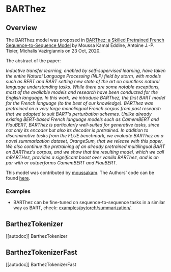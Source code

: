 <!--Copyright 2020 The HuggingFace Team. All rights reserved.

Licensed under the Apache License, Version 2.0 (the "License"); you may not use this file except in compliance with
the License. You may obtain a copy of the License at

http://www.apache.org/licenses/LICENSE-2.0

Unless required by applicable law or agreed to in writing, software distributed under the License is distributed on
an "AS IS" BASIS, WITHOUT WARRANTIES OR CONDITIONS OF ANY KIND, either express or implied. See the License for the
specific language governing permissions and limitations under the License.

⚠️ Note that this file is in Markdown but contain specific syntax for our doc-builder (similar to MDX) that may not be
rendered properly in your Markdown viewer.

-->

# BARThez

## Overview

The BARThez model was proposed in [BARThez: a Skilled Pretrained French Sequence-to-Sequence Model](https://arxiv.org/abs/2010.12321) by Moussa Kamal Eddine, Antoine J.-P. Tixier, Michalis Vazirgiannis on 23 Oct,
2020.

The abstract of the paper:


*Inductive transfer learning, enabled by self-supervised learning, have taken the entire Natural Language Processing
(NLP) field by storm, with models such as BERT and BART setting new state of the art on countless natural language
understanding tasks. While there are some notable exceptions, most of the available models and research have been
conducted for the English language. In this work, we introduce BARThez, the first BART model for the French language
(to the best of our knowledge). BARThez was pretrained on a very large monolingual French corpus from past research
that we adapted to suit BART's perturbation schemes. Unlike already existing BERT-based French language models such as
CamemBERT and FlauBERT, BARThez is particularly well-suited for generative tasks, since not only its encoder but also
its decoder is pretrained. In addition to discriminative tasks from the FLUE benchmark, we evaluate BARThez on a novel
summarization dataset, OrangeSum, that we release with this paper. We also continue the pretraining of an already
pretrained multilingual BART on BARThez's corpus, and we show that the resulting model, which we call mBARTHez,
provides a significant boost over vanilla BARThez, and is on par with or outperforms CamemBERT and FlauBERT.*

This model was contributed by [moussakam](https://huggingface.co/moussakam). The Authors' code can be found [here](https://github.com/moussaKam/BARThez).


### Examples

- BARThez can be fine-tuned on sequence-to-sequence tasks in a similar way as BART, check:
  [examples/pytorch/summarization/](https://github.com/huggingface/transformers/tree/main/examples/pytorch/summarization/README.md).


## BarthezTokenizer

[[autodoc]] BarthezTokenizer

## BarthezTokenizerFast

[[autodoc]] BarthezTokenizerFast
